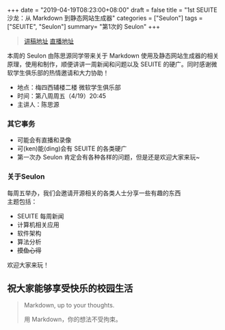 +++
date = "2019-04-19T08:23:00+08:00"
draft = false
title = "1st SEUITE 沙龙：从 Markdown 到静态网站生成器"
categories = ["Seulon"]
tags = ["SEUITE", "Seulon"]
summary= "第1次的 Seulon"
+++

> [讲稿地址](https://mirrors.seu.services/seulon/)
> [直播地址](https://live.bilibili.com/61306)

本周的 Seulon 由陈思源同学带来关于 Markdown 使用及静态网站生成器的相关原理，使用和制作，顺便讲讲一周新闻和问题以及 SEUITE 的硬广。同时感谢微软学生俱乐部的热情邀请和大力协助！

- 地点：梅四西辅楼二楼 微软学生俱乐部
- 时间：第八周周五（4/19）20:45
- 主讲人：陈思源

### 其它事务

- 可能会有直播和录像
- 可(ken)能(ding)会有 SEUITE 的各类硬广
- 第一次办 Seulon 肯定会有各种各样的问题，但是还是欢迎大家来玩~

### 关于Seulon

每周五举办，我们会邀请开源相关的各类人士分享一些有趣的东西  
主题包括：

- SEUITE 每周新闻
- 计算机相关应用
- 软件架构
- 算法分析
- ~~摸鱼心得~~

欢迎大家来玩！

## 祝大家能够享受快乐的校园生活

> Markdown, up to your thoughts.
>
> 用 Markdown，你的想法不受拘束。